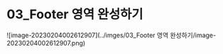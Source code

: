 # 03_Footer 영역 완성하기

![image-20230204002612907](../imges/03_Footer 영역 완성하기/image-20230204002612907.png)